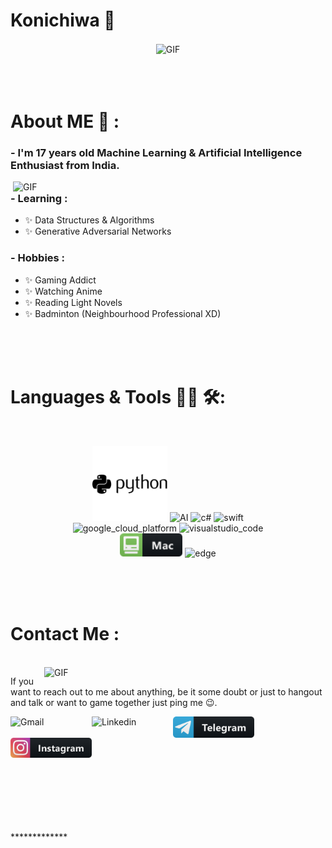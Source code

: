 # Konichiwa 👋

<div align="center">
<img hight="300" width="700" alt="GIF" align="center" src="https://github.com/leminhson06/leminhson06/blob/main/anime-dr-stone.gif">
</div>

</br>
</br>
</br>


# About ME 💬 :

### - I'm 17 years  old Machine Learning & Artificial Intelligence Enthusiast from India.

<img hight="400" width="500" alt="GIF" align="right" src="https://github.com/leminhson06/leminhson06/blob/main/anime-dr-stone%20(1).gif">

### - Learning :
- ✨ Data Structures & Algorithms
- ✨ Generative Adversarial Networks

### - Hobbies : 
- ✨ Gaming Addict
- ✨ Watching Anime
- ✨ Reading Light Novels
- ✨ Badminton (Neighbourhood Professional XD)

</br>
</br>
</br>



# Languages & Tools 👨‍💻 🛠:
</br>

<p align="center">

<!-- For more icons please follow  https://github.com/MikeCodesDotNET/ColoredBadges -->
<img src="https://github.com/Xx-Ashutosh-xX/Xx-Ashutosh-xX/blob/master/assets/icons/python.png" alt="python" width="120" hight="50">
<img src="https://github.com/Xx-Ashutosh-xX/Xx-Ashutosh-xX/blob/master/assets/icons/ai.png" alt="AI" width="90" hight="50">
<img src="https://github.com/leminhson06/leminhson06/blob/main/csharp.png" alt="c#" width="82" hight="36">
<img src="https://github.com/leminhson06/leminhson06/blob/main/swift.png" alt="swift" width="115" hight="64">
</br>
<img src="https://github.com/Xx-Ashutosh-xX/Xx-Ashutosh-xX/blob/master/assets/icons/google_cloud_platform.png" alt="google_cloud_platform" width="270" hight="50">
<img src="https://github.com/Xx-Ashutosh-xX/Xx-Ashutosh-xX/blob/master/assets/icons/visualstudio_code.png" alt="visualstudio_code" width="240" hight="50">
</br>
<img src="https://github.com/MikeCodesDotNET/ColoredBadges/blob/master/png/devices/mac.png" alt="mac" width="100" hight="50">
<img src="https://github.com/Xx-Ashutosh-xX/Xx-Ashutosh-xX/blob/master/assets/icons/edge.png" alt="edge" width="100" hight="50">
</p>
</br>
</br>
</br>



# Contact Me :

<p>
 </br>


<img hight="320" width="450" align="right" alt="GIF" src="https://github.com/leminhson06/leminhson06/blob/main/dr-stone-smiling.gif">


If you want to reach out to me about anything, be it some doubt or just to hangout and talk or want to game together just ping me 😉.

<a href="mailto:leminhson30082006@gmail.com">
 <img align="left" alt="Gmail" width="130" hight="100" src="https://github.com/Xx-Ashutosh-xX/Xx-Ashutosh-xX/blob/master/assets/icons/gmail.png" />
</a>
<a href="https://www.linkedin.com/in/minhson06/">
  <img align="left" alt="Linkedin" width="130" hight="100" src="https://github.com/Xx-Ashutosh-xX/Xx-Ashutosh-xX/blob/master/assets/icons/linkedin.png" />
<a hreft="t.me/Leecow06">
  <img align="left" alt="Telegram" width="130" higth="100" src="https://github.com/MikeCodesDotNET/ColoredBadges/blob/master/png/social/telegram%403x.png" />
<a hreft="https://www.instagram.com/minhson06/">
  <img align="left" alt="Instagram" width="130" higth="100" src="https://github.com/MikeCodesDotNET/ColoredBadges/blob/master/png/social/instagram%403x.png" />  
</br>
</br>
</br>
</a>
 </p>
 

</br>
</br>
</br>
</br>
</br>
</br>
</br>
*************
